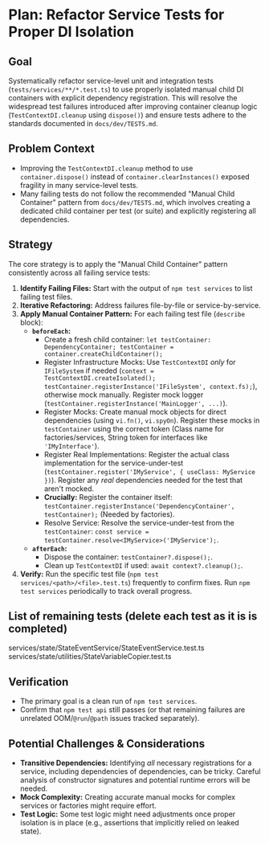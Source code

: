 # Plan: Refactor Service Tests for Proper DI Isolation

## Goal

Systematically refactor service-level unit and integration tests (`tests/services/**/*.test.ts`) to use properly isolated manual child DI containers with explicit dependency registration. This will resolve the widespread test failures introduced after improving container cleanup logic (`TestContextDI.cleanup` using `dispose()`) and ensure tests adhere to the standards documented in `docs/dev/TESTS.md`.

## Problem Context

- Improving the `TestContextDI.cleanup` method to use `container.dispose()` instead of `container.clearInstances()` exposed fragility in many service-level tests.
- Many failing tests do not follow the recommended "Manual Child Container" pattern from `docs/dev/TESTS.md`, which involves creating a dedicated child container per test (or suite) and explicitly registering all dependencies.

## Strategy

The core strategy is to apply the "Manual Child Container" pattern consistently across all failing service tests:

1.  **Identify Failing Files:** Start with the output of `npm test services` to list failing test files.
2.  **Iterative Refactoring:** Address failures file-by-file or service-by-service.
3.  **Apply Manual Container Pattern:** For each failing test file (`describe` block):
    *   **`beforeEach`:**
        *   Create a fresh child container: `let testContainer: DependencyContainer; testContainer = container.createChildContainer();`
        *   Register Infrastructure Mocks: Use `TestContextDI` *only* for `IFileSystem` if needed (`context = TestContextDI.createIsolated(); testContainer.registerInstance('IFileSystem', context.fs);`), otherwise mock manually. Register mock logger (`testContainer.registerInstance('MainLogger', ...)`).
        *   Register Mocks: Create manual mock objects for direct dependencies (using `vi.fn()`, `vi.spyOn`). Register these mocks in `testContainer` using the correct token (Class name for factories/services, String token for interfaces like `'IMyInterface'`).
        *   Register Real Implementations: Register the actual class implementation for the service-under-test (`testContainer.register('IMyService', { useClass: MyService })`). Register any *real* dependencies needed for the test that aren't mocked.
        *   **Crucially:** Register the container itself: `testContainer.registerInstance('DependencyContainer', testContainer);` (Needed by factories).
        *   Resolve Service: Resolve the service-under-test from the `testContainer`: `const service = testContainer.resolve<IMyService>('IMyService');`.
    *   **`afterEach`:**
        *   Dispose the container: `testContainer?.dispose();`.
        *   Clean up `TestContextDI` if used: `await context?.cleanup();`.
4.  **Verify:** Run the specific test file (`npm test services/<path>/<file>.test.ts`) frequently to confirm fixes. Run `npm test services` periodically to track overall progress.


## List of remaining tests (delete each test as it is is completed)

services/state/StateEventService/StateEventService.test.ts
services/state/utilities/StateVariableCopier.test.ts

## Verification

-   The primary goal is a clean run of `npm test services`.
-   Confirm that `npm test api` still passes (or that remaining failures are unrelated OOM/`@run`/`@path` issues tracked separately).

## Potential Challenges & Considerations

-   **Transitive Dependencies:** Identifying *all* necessary registrations for a service, including dependencies of dependencies, can be tricky. Careful analysis of constructor signatures and potential runtime errors will be needed.
-   **Mock Complexity:** Creating accurate manual mocks for complex services or factories might require effort.
-   **Test Logic:** Some test logic might need adjustments once proper isolation is in place (e.g., assertions that implicitly relied on leaked state).
